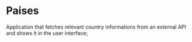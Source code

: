 # Paises
Application that fetches relevant country informations from an external API and shows it in the user interface;

